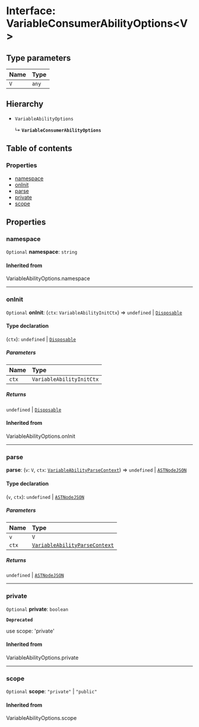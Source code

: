 # Interface: VariableConsumerAbilityOptions\<V>

## Type parameters

| Name | Type |
| :------ | :------ |
| `V` | `any` |

## Hierarchy

* `VariableAbilityOptions`

  ↳ **`VariableConsumerAbilityOptions`**

## Table of contents

### Properties

* [namespace](/auto-docs/free-layout-editor/interfaces/VariableConsumerAbilityOptions.md#namespace)
* [onInit](/auto-docs/free-layout-editor/interfaces/VariableConsumerAbilityOptions.md#oninit)
* [parse](/auto-docs/free-layout-editor/interfaces/VariableConsumerAbilityOptions.md#parse)
* [private](/auto-docs/free-layout-editor/interfaces/VariableConsumerAbilityOptions.md#private)
* [scope](/auto-docs/free-layout-editor/interfaces/VariableConsumerAbilityOptions.md#scope)

## Properties

### namespace

`Optional` **namespace**: `string`

#### Inherited from

VariableAbilityOptions.namespace

***

### onInit

`Optional` **onInit**: (`ctx`: `VariableAbilityInitCtx`) => `undefined` | [`Disposable`](/auto-docs/free-layout-editor/interfaces/Disposable-1.md)

#### Type declaration

(`ctx`): `undefined` | [`Disposable`](/auto-docs/free-layout-editor/interfaces/Disposable-1.md)

##### Parameters

| Name | Type |
| :------ | :------ |
| `ctx` | `VariableAbilityInitCtx` |

##### Returns

`undefined` | [`Disposable`](/auto-docs/free-layout-editor/interfaces/Disposable-1.md)

#### Inherited from

VariableAbilityOptions.onInit

***

### parse

**parse**: (`v`: `V`, `ctx`: [`VariableAbilityParseContext`](/auto-docs/free-layout-editor/interfaces/VariableAbilityParseContext.md)) => `undefined` | [`ASTNodeJSON`](/auto-docs/free-layout-editor/interfaces/ASTNodeJSON.md)

#### Type declaration

(`v`, `ctx`): `undefined` | [`ASTNodeJSON`](/auto-docs/free-layout-editor/interfaces/ASTNodeJSON.md)

##### Parameters

| Name | Type |
| :------ | :------ |
| `v` | `V` |
| `ctx` | [`VariableAbilityParseContext`](/auto-docs/free-layout-editor/interfaces/VariableAbilityParseContext.md) |

##### Returns

`undefined` | [`ASTNodeJSON`](/auto-docs/free-layout-editor/interfaces/ASTNodeJSON.md)

***

### private

`Optional` **private**: `boolean`

**`Deprecated`**

use scope: 'private'

#### Inherited from

VariableAbilityOptions.private

***

### scope

`Optional` **scope**: `"private"` | `"public"`

#### Inherited from

VariableAbilityOptions.scope
